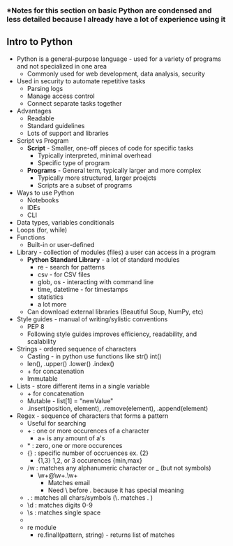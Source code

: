 ### *Notes for this section on basic Python are condensed and less detailed because I already have a lot of experience using it

## Intro to Python
* Python is a general-purpose language - used for a variety of programs and not specialized in one area
    * Commonly used for web development, data analysis, security
* Used in security to automate repetitive tasks
    * Parsing logs
    * Manage access control
    * Connect separate tasks together
* Advantages
    * Readable
    * Standard guidelines
    * Lots of support and libraries
* Script vs Program
    * **Script** - Smaller, one-off pieces of code for specific tasks
        * Typically interpreted, minimal overhead
        * Specific type of program
    * **Programs** - General term, typically larger and more complex
        * Typically more structured, larger proejcts
        * Scripts are a subset of programs
* Ways to use Python
    * Notebooks
    * IDEs
    * CLI
* Data types, variables conditionals 
* Loops (for, while) 
* Functions 
    * Built-in or user-defined
* Library - collection of modules (files) a user can access in a program 
    * **Python Standard Library** - a lot of standard modules
        * re - search for patterns
        * csv - for CSV files
        * glob, os - interacting with command line
        * time, datetime - for timestamps
        * statistics
        * a lot more
    * Can download external libraries (Beautiful Soup, NumPy, etc)
* Style guides - manual of writing/sylistic conventions
    * PEP 8
    * Following style guides improves efficiency, readability, and scalability
* Strings - ordered sequence of characters 
    * Casting - in python use functions like str() int()
    * len(), .upper() .lower() .index()
    * \+ for concatenation
    * Immutable
* Lists - store different items in a single variable
    * \+ for concatenation
    * Mutable - list[1] = "newValue"
    * .insert(position, element), .remove(element), .append(element)
* Regex - sequence of characters that forms a pattern
    * Useful for searching
    * \+ : one or more occurences of a character
        * a+ is any amount of a's
    * \* : zero, one or more occurences
    * {} : specific number of occruences ex. {2}
        * {1,3} 1,2, or 3 occurences {min,max}
    * /w : matches any alphanumeric character or _ (but not symbols)
        * \w+@\w+\.\w+
            * Matches email
            * Need \ before . because it has special meaning
    * . : matches all chars/symbols (\\. matches . )
    * \d : matches digits 0-9
    * \s : matches single space
    * 
    * re module
        * re.finall(pattern, string) - returns list of matches

